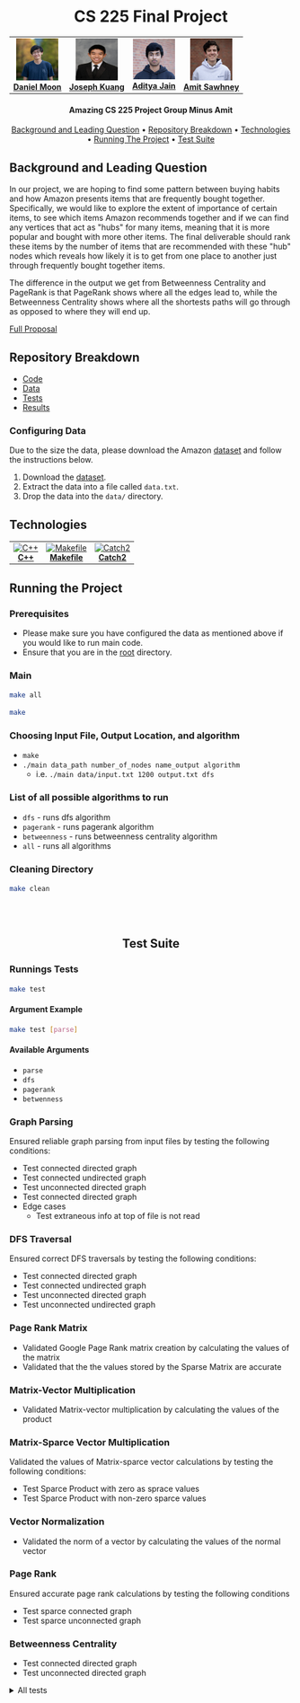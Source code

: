 <h1 align="center">
  CS 225 Final Project
  </br>
</h1>

<table align="center">
  <tr>
    <td align="center"><a href="https://www.linkedin.com/in/daniel-moon1/"><img src="./photos/daniel-moon.jpg" width="75px;" alt="Daniel Moon"/><br /><b>Daniel Moon</b></a><br /></td>
    <td align="center"><a href="https://www.linkedin.com/in/joseph-kuang-6bb55b1ba/"><img src="./photos/joseph-kuang.jpg" width="75px;" height="75px;" alt="Joseph Kuang"/><br /><b>Joseph Kuang</b></a><br /></td>
    <td align="center"><a href="https://github.com/ajain1921"><img src="./photos/aditya-jain.jpg" width="75px;" alt="Aditya Jain"/><br /><b>Aditya Jain</b></a><br /></td>
    <td align="center"><a href="https://www.linkedin.com/in/amit-m-sawhney/"><img src="./photos/amit-sawhney.jpg" width="75px;" height="75px;" alt="Amit Sawhney"/><br /><b>Amit Sawhney</b></a><br /></td>
    </tr>
</table>

<h4 align="center">Amazing CS 225 Project Group Minus Amit</h4>

<p align="center">
  <a href="#background-and-leading-question">Background and Leading Question</a> •
  <a href="#repository-breakdown">Repository Breakdown</a> •
  <a href="#technologies">Technologies</a> •
  <a href="#running-the-project">Running The Project</a> •
  <a href="#test-suite">Test Suite</a>
</p>

## Background and Leading Question

In our project, we are hoping to find some pattern between buying habits and how Amazon presents items that are frequently bought together. Specifically, we would like to explore the extent of importance of certain items, to see which items Amazon recommends together and if we can find any vertices that act as "hubs" for many items, meaning that it is more popular and bought with more other items. The final deliverable should rank these items by the number of items that are recommended with these "hub" nodes which reveals how likely it is to get from one place to another just through frequently bought together items.

The difference in the output we get from Betweenness Centrality and PageRank is that PageRank shows where all the edges lead to, while the Betweenness Centrality shows where all the shortests paths will go through as opposed to where they will end up.

[Full Proposal](https://github-dev.cs.illinois.edu/cs225-fa21/dm32-sawhney4-adityaj5-jjkuang2/blob/main/teamdocs/final_project_proposal.md)

## Repository Breakdown

- [Code](https://github-dev.cs.illinois.edu/cs225-fa21/dm32-sawhney4-adityaj5-jjkuang2/tree/main/src)
- [Data](https://github-dev.cs.illinois.edu/cs225-fa21/dm32-sawhney4-adityaj5-jjkuang2/tree/main/data)
- [Tests](https://github-dev.cs.illinois.edu/cs225-fa21/dm32-sawhney4-adityaj5-jjkuang2/tree/main/tests)
- [Results](https://github-dev.cs.illinois.edu/cs225-fa21/dm32-sawhney4-adityaj5-jjkuang2/tree/main/results)

### Configuring Data

Due to the size the data, please download the Amazon [dataset](http://snap.stanford.edu/data/amazon0302.html) and follow the instructions below.

1. Download the [dataset](http://snap.stanford.edu/data/amazon0302.html).
2. Extract the data into a file called `data.txt`. 
3. Drop the data into the `data/` directory.  

## Technologies

<table align="center">
  <tr>
    <td align="center"><a href="https://en.cppreference.com/w/"><img src="https://upload.wikimedia.org/wikipedia/commons/thumb/1/18/ISO_C%2B%2B_Logo.svg/1822px-ISO_C%2B%2B_Logo.svg.png" width="75px;" alt="C++"/><br /><b>C++</b></a></td>
    <td align="center"><a href="https://www.gnu.org/software/make/manual/make.html"><img src="https://www.iconattitude.com/icons/open_icon_library/crystal-style/png/256/text-x-makefile.png" width="75px;" height="85px;" alt="Makefile"/><br /><b>Makefile</b></a></td>
    <td align="center"><a href="https://github.com/catchorg/Catch2"><img src="https://raw.githubusercontent.com/catchorg/Catch2/devel/data/artwork/catch2-logo-small.png?sanitize=false" width="150px;" height="85px" alt="Catch2"/><br /><b>Catch2</b></a></td>
    </tr>
</table>

## Running the Project

### Prerequisites

- Please make sure you have configured the data as mentioned above if you would like to run main code.
- Ensure that you are in the [root](https://github-dev.cs.illinois.edu/cs225-fa21/dm32-sawhney4-adityaj5-jjkuang2) directory. 

### Main 

```bash
make all
```

```bash
make
```

### Choosing Input File, Output Location, and algorithm
- `make`
- `./main data_path number_of_nodes name_output algorithm`
    - i.e. `./main data/input.txt 1200 output.txt dfs`

### List of all possible algorithms to run
- `dfs` - runs dfs algorithm
- `pagerank` - runs pagerank algorithm
- `betweenness` - runs betweenness centrality algorithm
- `all` - runs all algorithms

### Cleaning Directory

```bash
make clean
```
<br />
<br />
<h2 id="test-suite" align="center">Test Suite</h2>

### Runnings Tests

```bash
make test
```

#### Argument Example
```bash
make test [parse]
```
#### Available Arguments
- `parse`
- `dfs`
- `pagerank`
- `betwenness`

### Graph Parsing

Ensured reliable graph parsing from input files by testing the following conditions:
- Test connected directed graph
- Test connected undirected graph
- Test unconnected directed graph
- Test connected directed graph
- Edge cases
  -  Test extraneous info at top of file is not read

### DFS Traversal
Ensured correct DFS traversals by testing the following conditions:
- Test connected directed graph
- Test connected undirected graph
- Test unconnected directed graph
- Test unconnected undirected graph

### Page Rank Matrix
- Validated Google Page Rank matrix creation by calculating the values of the matrix
- Validated that the the values stored by the Sparse Matrix are accurate

### Matrix-Vector Multiplication 
- Validated Matrix-vector multiplication by calculating the values of the product

### Matrix-Sparce Vector Multiplication
Validated the values of Matrix-sparce vector calculations by testing the following conditions:
- Test Sparce Product with zero as sprace values
- Test Sparce Product with non-zero sparce values

### Vector Normalization
- Validated the norm of a vector by calculating the values of the normal vector

### Page Rank
Ensured accurate page rank calculations by testing the following conditions
- Test sparce connected graph
- Test sparce unconnected graph 

### Betweenness Centrality
- Test connected directed graph
- Test unconnected directed graph

<details>
  <summary>All tests</summary>
  
<code>Parse Nodes - Connected Directed Graph</code><br />
<code>Parse Nodes - Connected Directed Graph</code><br />
<code>Parse Nodes - Don't Read Complete File</code><br />
<code>Parse Nodes - Don't Read Complete File</code><br />
<code>Parse Nodes - Connected Undirected Graph</code><br />
<code>Parse Nodes - Connected Undirected Graph</code><br />
<code>Parse Nodes - Multiple Components Directed Graph</code><br />
<code>Parse Nodes - Multiple Components Directed Graph</code><br />
<code>Parse Nodes - Multiple Components Undirected Graph</code><br />
<code>Parse Nodes - Multiple Components Undirected Graph</code><br />
<code>Number of Connected Components - Connected Directed Graph</code><br />
<code>Number of Connected Components - Connected Directed Graph</code><br />
<code>Number of Connected Components - Connected Undirected Graph</code><br />
<code>Number of Connected Components - Connected Undirected Graph</code><br />
<code>Number of Connected Components - Multiple Components Directed Graph</code><br />
<code>Number of Connected Components - Multiple Components Directed Graph</code><br />
<code>Number of Connected Components - Multiple Components Undirected Graph</code><br />
<code>Number of Connected Components - Multiple Components Undirected Graph</code><br />
<code>DFS Traversal - Connected Directed Graph</code><br />
<code>DFS Traversal - Connected Directed Graph</code><br />
<code>DFS Traversals - Connected Undirected Graph</code><br />
<code>DFS Traversals - Connected Undirected Graph</code><br />
<code>DFS Traversal - Multiple Components Directed Graph</code><br />
<code>DFS Traversal - Multiple Components Directed Graph</code><br />
<code>DFS Traversal - Multiple Components Undirected Graph</code><br />
<code>DFS Traversal - Multiple Components Undirected Graph</code><br />
<code>Create Google Page Rank Matrix</code><br />
<code>Create Google Page Rank Matrix</code><br />
<code>Matrix Vector Multiplication</code><br />
<code>Matrix Vector Multiplication</code><br />
<code>Sparse Matrix Vector Multiplication</code><br />
<code>Sparse Matrix Vector Multiplication</code><br />
<code>Sparse Matrix Vector Multiplication with NonZero Sparse Values</code><br />
<code>Sparse Matrix Vector Multiplication with NonZero Sparse Values</code><br />
<code>2-Norm of Vector</code><br />
<code>2-Norm of Vector</code><br />
<code>Page Rank - Connected Graph - Condensed</code><br />
<code>Page Rank - Connected Graph - Condensed</code><br />
<code>Page Rank - Connected Graph - Sparse</code><br />
<code>Page Rank - Connected Graph - Sparse</code><br />
<code>Page Rank - Multiple Components Graph - Condensed</code><br />
<code>Page Rank - Multiple Components Graph - Condensed</code><br />
<code>Page Rank - Multiple Components Graph - Sparse</code><br />
<code>Page Rank - Multiple Components Graph - Sparse</code><br />
<code>Betweenness Centrality - Directed One Component </code> <br/>
<code>Betweenness Centrality - Directed Multiple Components Graph </code> <br/>
</details>
